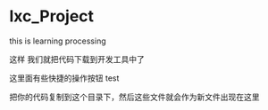 # lxc_Project
this is learning processing 

这样 我们就把代码下载到开发工具中了

这里面有些快捷的操作按钮
test

把你的代码复制到这个目录下，然后这些文件就会作为新文件出现在这里